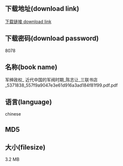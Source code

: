 ## 下载地址(download link)
[下载链接 download link](https://voluble-croquembouche-d321dc.netlify.app/?s=%E5%86%9B%E7%BB%85%E6%94%BF%E6%9D%83_+%E8%BF%91%E4%BB%A3%E4%B8%AD%E5%9B%BD%E7%9A%84%E5%86%9B%E9%98%80%E6%97%B6%E6%9C%9F_%E9%99%88%E5%BF%97%E8%AE%A9_%E4%B8%89%E8%81%94%E4%B9%A6%E5%BA%97_5371838_557f9a9047e3e61d916a3ad184f81f99.pdf)

## 下载密码(download password)
8078

## 名称(book name)
军绅政权_ 近代中国的军阀时期_陈志让_三联书店_5371838_557f9a9047e3e61d916a3ad184f81f99.pdf.pdf

## 语言(language)
chinese

## MD5


## 大小(filesize)
3.2 MB
